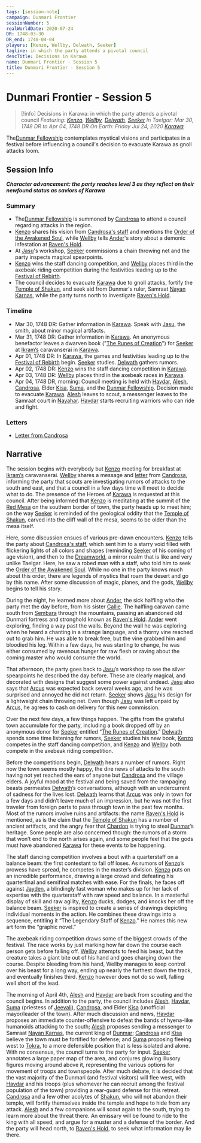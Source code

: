 ```yaml
---
tags: [session-note]
campaign: Dunmari Frontier
sessionNumber: 5
realWorldDate: 2020-07-24
DR: 1748-03-30
DR_end: 1748-04-04
players: [Kenzo, Wellby, Delwath, Seeker]
tagline: in which the party attends a pivotal council
descTitle: Decisions in Karawa
name: Dunmari Frontier - Session 5
title: Dunmari Frontier - Session 5
---
```

# Dunmari Frontier - Session 5

>[!info] Decisions in Karawa: in which the party attends a pivotal council
> *Featuring: [Kenzo](<../../../people/pcs/dunmar-fellowship/kenzo.md>), [Wellby](<../../../people/pcs/dunmar-fellowship/wellby.md>), [Delwath](<../../../people/pcs/dunmar-fellowship/delwath.md>), [Seeker](<../../../people/pcs/dunmar-fellowship/seeker.md>)*
> *In Taelgar: Mar 30, 1748 DR to Apr 04, 1748 DR*
> *On Earth: Friday Jul 24, 2020*
> *[Karawa](<../../../gazetteer/greater-dunmar/realms/dunmar/eastern-dunmar/karawa.md>)*

The[Dunmar Fellowship](<../../../people/pcs/dunmar-fellowship/dunmar-fellowship.md>) contemplates mystical visions and participates in a festival before influencing a council's decision to evacuate Karawa as gnoll attacks loom.

## Session Info

***Character advancement: the party reaches level 3 as they reflect on their newfound status as saviors of Karawa***
### Summary
- The[Dunmar Fellowship](<../../../people/pcs/dunmar-fellowship/dunmar-fellowship.md>) is summoned by [Candrosa](<../../../people/dunmari/candrosa.md>) to attend a council regarding attacks in the region.
- [Kenzo](<../../../people/pcs/dunmar-fellowship/kenzo.md>) shares his vision from [Candrosa's staff](<../../../things/artifacts-of-power/dreamweaver-staff.md>) and mentions the [Order of the Awakened Soul](<../../../groups/dunmari-mystery-cults/order-of-the-awakened-soul.md>), while [Wellby](<../../../people/pcs/dunmar-fellowship/wellby.md>) tells [Ander](<../../../people/pcs/mawar-confederacy/ander.md>)'s story about a demonic infestation at [Raven's Hold](<../../../gazetteer/greater-dunmar/dunmari-basin/raven-s-hold.md>).
- At [Jasu](<../../../people/dunmari/jasu.md>)'s workshop, [Seeker](<../../../people/pcs/dunmar-fellowship/seeker.md>) commissions a chain throwing net and the party inspects magical spearpoints.
- [Kenzo](<../../../people/pcs/dunmar-fellowship/kenzo.md>) wins the staff dancing competition, and [Wellby](<../../../people/pcs/dunmar-fellowship/wellby.md>) places third in the axebeak riding competition during the festivities leading up to the [Festival of Rebirth](<../../../time/holidays-and-festivals/dunmari-festivals/festival-of-rebirth.md>).
- The council decides to evacuate [Karawa](<../../../gazetteer/greater-dunmar/realms/dunmar/eastern-dunmar/karawa.md>) due to gnoll attacks, fortify the [Temple of Shakun](<../../../gazetteer/greater-dunmar/realms/dunmar/eastern-dunmar/temple-of-shakun.md>), and seek aid from Dunmar's ruler, Samraat [Nayan Karnas](<../../../people/dunmari/nayan-karnas.md>), while the party turns north to investigate [Raven's Hold](<../../../gazetteer/greater-dunmar/dunmari-basin/raven-s-hold.md>).

### Timeline
- Mar 30, 1748 DR: Gather information in [Karawa](<../../../gazetteer/greater-dunmar/realms/dunmar/eastern-dunmar/karawa.md>). Speak with [Jasu](<../../../people/dunmari/jasu.md>), the smith, about minor magical artifacts.
- Mar 31, 1748 DR: Gather information in [Karawa](<../../../gazetteer/greater-dunmar/realms/dunmar/eastern-dunmar/karawa.md>). An anonymous benefactor leaves a dwarven book ("[The Runes of Creation](<../../../things/books/the-runes-of-creation.md>)") for [Seeker](<../../../people/pcs/dunmar-fellowship/seeker.md>) at [Ikram’s](<../../../gazetteer/greater-dunmar/realms/dunmar/eastern-dunmar/ikrams.md>) caravanserai in [Karawa](<../../../gazetteer/greater-dunmar/realms/dunmar/eastern-dunmar/karawa.md>).
- Apr 01, 1748 DR: In [Karawa](<../../../gazetteer/greater-dunmar/realms/dunmar/eastern-dunmar/karawa.md>), the games and festivities leading up to the [Festival of Rebirth](<../../../time/holidays-and-festivals/dunmari-festivals/festival-of-rebirth.md>) begin. [Seeker](<../../../people/pcs/dunmar-fellowship/seeker.md>) studies. [Delwath](<../../../people/pcs/dunmar-fellowship/delwath.md>) gathers rumors.
- Apr 02, 1748 DR: [Kenzo](<../../../people/pcs/dunmar-fellowship/kenzo.md>) wins the staff dancing competition in [Karawa](<../../../gazetteer/greater-dunmar/realms/dunmar/eastern-dunmar/karawa.md>). 
- Apr 03, 1748 DR: [Wellby](<../../../people/pcs/dunmar-fellowship/wellby.md>) places third in the axebeak races in [Karawa](<../../../gazetteer/greater-dunmar/realms/dunmar/eastern-dunmar/karawa.md>).
- Apr 04, 1748 DR, morning: Council meeting is held with [Havdar](<../../../people/dunmari/havdar.md>), [Alesh](<../../../people/dunmari/alesh.md>), [Candrosa](<../../../people/dunmari/candrosa.md>), Elder [Kisa](<../../../people/dunmari/kisa.md>), [Suma](<../../../people/dunmari/suma.md>), and the [Dunmar Fellowship](<../../../people/pcs/dunmar-fellowship/dunmar-fellowship.md>). Decision made to evacuate [Karawa](<../../../gazetteer/greater-dunmar/realms/dunmar/eastern-dunmar/karawa.md>). [Alesh](<../../../people/dunmari/alesh.md>) leaves to scout, a messenger leaves to the Samraat court in [Nayahar](<../../../gazetteer/greater-dunmar/realms/dunmar/western-dunmar/nayahar.md>). [Havdar](<../../../people/dunmari/havdar.md>) starts recruiting warriors who can ride and fight.

### Letters
- [Letter from Candrosa](<../letters-and-notes/letter-from-candrosa.md>)

## Narrative
The session begins with everybody but [Kenzo](<../../../people/pcs/dunmar-fellowship/kenzo.md>) meeting for breakfast at [Ikram’s](<../../../gazetteer/greater-dunmar/realms/dunmar/eastern-dunmar/ikrams.md>) caravanserai. [Wellby](<../../../people/pcs/dunmar-fellowship/wellby.md>) shares a message and [letter](<../letters-and-notes/letter-from-candrosa.md>) from [Candrosa](<../../../people/dunmari/candrosa.md>), informing the party that scouts are investigating rumors of attacks to the south and east, and that a council in a few days time will meet to decide what to do. The presence of the Heroes of [Karawa](<../../../gazetteer/greater-dunmar/realms/dunmar/eastern-dunmar/karawa.md>) is requested at this council. After being informed that [Kenzo](<../../../people/pcs/dunmar-fellowship/kenzo.md>) is meditating at the summit of the [Red Mesa](<../../../gazetteer/greater-dunmar/realms/dunmar/eastern-dunmar/red-mesa.md>) on the southern border of town, the party heads up to meet him; on the way [Seeker](<../../../people/pcs/dunmar-fellowship/seeker.md>) is reminded of the geological oddity that the [Temple of Shakun](<../../../gazetteer/greater-dunmar/realms/dunmar/eastern-dunmar/temple-of-shakun.md>), carved into the cliff wall of the mesa, seems to be older than the mesa itself. 

Here, some discussion ensues of various pre-dawn encounters. [Kenzo](<../../../people/pcs/dunmar-fellowship/kenzo.md>) tells the party about [Candrosa's staff](<../../../things/artifacts-of-power/dreamweaver-staff.md>), which sent him to a starry void filled with flickering lights of all colors and shapes (reminding [Seeker](<../../../people/pcs/dunmar-fellowship/seeker.md>) of his coming of age vision), and then to the [Dreamworld](<../../../cosmology/multiverse/echo-realms/dreamworld.md>), a mirror realm that is like and very unlike Taelgar. Here, he saw a robed man with a staff, who told him to seek the [Order of the Awakened Soul](<../../../groups/dunmari-mystery-cults/order-of-the-awakened-soul.md>). While no one in the party knows much about this order, there are legends of mystics that roam the desert and go by this name. After some discussion of magic, planes, and the gods, [Wellby](<../../../people/pcs/dunmar-fellowship/wellby.md>) begins to tell his story.

During the night, he learned more about [Ander](<../../../people/halflings/ander-charmheart.md>), the sick halfling who the party met the day before, from his sister [Callie](<../../../people/halflings/callie-charmheart.md>). The halfling caravan came south from [Sembara](<../../../gazetteer/greater-sembara/sembara/sembara.md>) through the mountains, passing an abandoned old Dunmari fortress and stronghold known as [Raven's Hold](<../../../gazetteer/greater-dunmar/dunmari-basin/raven-s-hold.md>). [Ander](<../../../people/halflings/ander-charmheart.md>) went exploring, finding a way past the walls. Beyond the wall he was exploring when he heard a chanting in a strange language, and a thorny vine reached out to grab him. He was able to break free, but the vine grabbed him and bloodied his leg. Within a few days, he was starting to change, he was either consumed by ravenous hunger for raw flesh or raving about the coming master who would consume the world. 

That afternoon, the party goes back to [Jasu](<../../../people/dunmari/jasu.md>)’s workshop to see the silver spearpoints he described the day before. These are clearly magical, and decorated with designs that suggest some power against undead. [Jasu](<../../../people/dunmari/jasu.md>) also says that [Arcus](<../../../people/chardonians/arcus.md>) was expected back several weeks ago, and he was surprised and annoyed he did not return. [Seeker](<../../../people/pcs/dunmar-fellowship/seeker.md>) shows [Jasu](<../../../people/dunmari/jasu.md>) his design for a lightweight chain throwing net. Even though [Jasu](<../../../people/dunmari/jasu.md>) was left unpaid by [Arcus](<../../../people/chardonians/arcus.md>), he agrees to cash on delivery for this new commission.

Over the next few days, a few things happen. The gifts from the grateful town accumulate for the party, including a book dropped off by an anonymous donor for [Seeker](<../../../people/pcs/dunmar-fellowship/seeker.md>) entitled “[The Runes of Creation](<../../../things/books/the-runes-of-creation.md>).” [Delwath](<../../../people/pcs/dunmar-fellowship/delwath.md>) spends some time listening for rumors, [Seeker](<../../../people/pcs/dunmar-fellowship/seeker.md>) studies his new book, [Kenzo](<../../../people/pcs/dunmar-fellowship/kenzo.md>) competes in the staff dancing competition, and [Kenzo](<../../../people/pcs/dunmar-fellowship/kenzo.md>) and [Wellby](<../../../people/pcs/dunmar-fellowship/wellby.md>) both compete in the axebeak riding competition. 

Before the competitions begin, [Delwath](<../../../people/pcs/dunmar-fellowship/delwath.md>) hears a number of rumors. Right now the town seems mostly happy, the dire news of attacks to the south having not yet reached the ears of anyone but [Candrosa](<../../../people/dunmari/candrosa.md>) and the village elders. A joyful mood at the festival and being saved from the rampaging beasts permeates [Delwath](<../../../people/pcs/dunmar-fellowship/delwath.md>)’s conversations, although with an undercurrent of sadness for the lives lost. [Delwath](<../../../people/pcs/dunmar-fellowship/delwath.md>) learns that [Arcus](<../../../people/chardonians/arcus.md>) was only in town for a few days and didn’t leave much of an impression, but he was not the first traveler from foreign parts to pass through town in the past few months. Most of the rumors involve ruins and artifacts: the name [Raven's Hold](<../../../gazetteer/greater-dunmar/dunmari-basin/raven-s-hold.md>) is mentioned, as is the claim that the [Temple of Shakun](<../../../gazetteer/greater-dunmar/realms/dunmar/eastern-dunmar/temple-of-shakun.md>) has a number of ancient artifacts, and the angry fear that [Chardon](<../../../gazetteer/west-coast/chardonian-empire/chardon/chardon.md>) is trying to steal [Dunmar](<../../../gazetteer/greater-dunmar/realms/dunmar/dunmar.md>)’s heritage. Some people are also concerned though: the rumors of a storm that won’t end to the north arises again, and some people feel that the gods must have abandoned [Karawa](<../../../gazetteer/greater-dunmar/realms/dunmar/eastern-dunmar/karawa.md>) for these events to be happening. 

The staff dancing competition involves a bout with a quarterstaff on a balance beam: the first contestant to fall off loses. As rumors of [Kenzo](<../../../people/pcs/dunmar-fellowship/kenzo.md>)’s prowess have spread, he competes in the master’s division. [Kenzo](<../../../people/pcs/dunmar-fellowship/kenzo.md>) puts on an incredible performance, drawing a large crowd and defeating his quarterfinal and semifinal matches with ease. For the finals, he faces off against [Jayden](<../../../people/dunmari/jayden.md>), a blindingly fast woman who makes up for her lack of expertise with the quarterstaff with raw speed and balance. In a masterful display of skill and raw agility, [Kenzo](<../../../people/pcs/dunmar-fellowship/kenzo.md>) ducks, dodges, and knocks her off the balance beam. [Seeker](<../../../people/pcs/dunmar-fellowship/seeker.md>) is inspired to create a series of drawings depicting individual moments in the action. He combines these drawings into a sequence, entitling it “The Legendary Staff of [Kenzo](<../../../people/pcs/dunmar-fellowship/kenzo.md>).” He names this new art form the “graphic novel.” 

The axebeak riding competition draws some of the biggest crowds of the festival. The race works by just marking how far down the course each person gets before falling off. [Wellby](<../../../people/pcs/dunmar-fellowship/wellby.md>) attempts to feed his beast, but the creature takes a giant bite out of his hand and goes charging down the course. Despite bleeding from his hand, Wellby manages to keep control over his beast for a long way, ending up nearly the furthest down the track, and eventually finishes third. [Kenzo](<../../../people/pcs/dunmar-fellowship/kenzo.md>) however does not do so well, falling well short of the lead.

The morning of April 4th, [Alesh](<../../../people/dunmari/alesh.md>) and [Havdar](<../../../people/dunmari/havdar.md>) are back from scouting and the council begins. In addition to the party, the council includes [Alesh](<../../../people/dunmari/alesh.md>), [Havdar](<../../../people/dunmari/havdar.md>), [Suma](<../../../people/dunmari/suma.md>) (priestess of [Jeevali](<../../../cosmology/gods/incorporeal-gods/dunmari-pantheon/jeevali.md>)), [Candrosa](<../../../people/dunmari/candrosa.md>), and Elder [Kisa](<../../../people/dunmari/kisa.md>) (unofficial mayor/leader of the town). After much discussion and news, [Havdar](<../../../people/dunmari/havdar.md>) proposes an immediate counter-offensive to defeat the bands of hyena-like humanoids attacking to the south; [Alesh](<../../../people/dunmari/alesh.md>) proposes sending a messenger to Samraat [Nayan Karnas](<../../../people/dunmari/nayan-karnas.md>), the current king of [Dunmar](<../../../gazetteer/greater-dunmar/realms/dunmar/dunmar.md>); [Candrosa](<../../../people/dunmari/candrosa.md>) and [Kisa](<../../../people/dunmari/kisa.md>) believe the town must be fortified for defense; and [Suma](<../../../people/dunmari/suma.md>) proposing fleeing west to [Tokra](<../../../gazetteer/greater-dunmar/realms/dunmar/central-dunmar/tokra/tokra.md>), to a more defensible position that is less isolated and alone. With no consensus, the council turns to the party for input. [Seeker](<../../../people/pcs/dunmar-fellowship/seeker.md>) annotates a large paper map of the area, and conjures glowing illusory figures moving around above it, representing the various options for movement of troops and townspeople. After much debate, it is decided that the vast majority of the Dunmari (and festival visitors) will flee west, with [Havdar](<../../../people/dunmari/havdar.md>) and his troops (plus whomever he can recruit among the festival population of the town) providing a rear-guard defense for this retreat. [Candrosa](<../../../people/dunmari/candrosa.md>) and a few other acolytes of [Shakun](<../../../cosmology/gods/incorporeal-gods/dunmari-pantheon/shakun.md>), who will not abandon their temple, will fortify themselves inside the temple and hope to hide from any attack. [Alesh](<../../../people/dunmari/alesh.md>) and a few companions will scout again to the south, trying to learn more about the threat there. An emissary will be found to ride to the king with all speed, and argue for a muster and a defense of the border. And the party will head north, to [Raven's Hold](<../../../gazetteer/greater-dunmar/dunmari-basin/raven-s-hold.md>), to seek what information may lie there.
